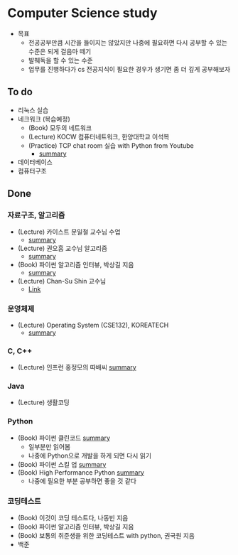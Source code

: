 # Computer Science study
- 목표
  - 전공공부만큼 시간을 들이지는 않았지만 나중에 필요하면 다시 공부할 수 있는 수준은 되게 걸음마 떼기
  - 발췌독을 할 수 있는 수준
  - 업무를 진행하다가 cs 전공지식이 필요한 경우가 생기면 좀 더 깊게 공부해보자

## To do
- 리눅스 실습
- 네크워크 (복습예정)
  - (Book) 모두의 네트워크
  - (Lecture) KOCW 컴퓨터네트워크, 한양대학교 이석복
  - (Practice) TCP chat room 실습 with Python from Youtube
    - [summary](./[Python]%20python%20skill%20up)
- 데이터베이스
- 컴퓨터구조

## Done

### 자료구조, 알고리즘
- (Lecture) 카이스트 문일철 교수님 수업
  - [summary](./[Data%20Structure]%20KAIST%20Mooc)
- (Lecture) 권오흠 교수님 알고리즘
  - [summary](https://minsoo9506.github.io/categories/%EC%95%8C%EA%B3%A0%EB%A6%AC%EC%A6%98/)
- (Book) 파이썬 알고리즘 인터뷰, 박상길 지음
  - [summary](https://minsoo9506.github.io/categories/%EC%9E%90%EB%A3%8C%EA%B5%AC%EC%A1%B0/)
- (Lecture) Chan-Su Shin 교수님
  - [Link](https://www.youtube.com/c/ChanSuShin/playlists)

### 운영체제
- (Lecture) Operating System (CSE132), KOREATECH
  - [summary](https://minsoo9506.github.io/categories/computer-science/)

### C, C++
- (Lecture) 인프런 홍정모의 따배씨 [summary](https://github.com/minsoo9506/c-and-cpp)

### Java
- (Lecture) 생활코딩

### Python
- (Book) 파이썬 클린코드 [summary](./[Python]%20clean%20code)
  - 일부분만 읽어봄
  - 나중에 Python으로 개발을 하게 되면 다시 읽기 
- (Book) 파이썬 스킬 업 [summary](./[Python]%20python%20skill%20up)
- (Book) High Performance Python [summary](./[Python]%20High%20Performance%20Python)
  - 나중에 필요한 부분 공부하면 좋을 것 같다

### 코딩테스트
- (Book) 이것이 코딩 테스트다, 나동빈 지음 
- (Book) 파이썬 알고리즘 인터뷰, 박상길 지음
- (Book) 보통의 취준생을 위한 코딩테스트 with python, 권국원 지음
- 백준